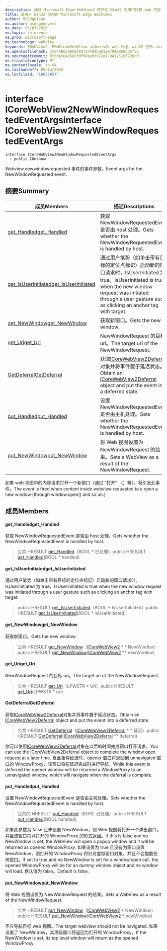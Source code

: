 ```yaml
---
description: 通过 Microsoft Edge WebView2 控件在 Win32 应用中托管 web 内容
title: 适用于 Win32 应用的 Microsoft Edge WebView2
author: MSEdgeTeam
ms.author: msedgedevrel
ms.date: 05/07/2020
ms.topic: reference
ms.prod: microsoft-edge
ms.technology: webview
keywords: IWebView2、IWebView2WebView、webview2、web 视图、win32 应用、win32、edge、ICoreWebView2、ICoreWebView2Controller、浏览器控件、边缘 html
ms.openlocfilehash: cc64e805b0d929d71340d5a012e7848860c35f5c
ms.sourcegitcommit: 07cda56425e5fdf90eeb3972e17041261bf720cd
ms.translationtype: MT
ms.contentlocale: zh-CN
ms.lasthandoff: 05/14/2020
ms.locfileid: "10653057"
---
```

# <span data-ttu-id="b4670-104">interface ICoreWebView2NewWindowRequestedEventArgs</span><span class="sxs-lookup"><span data-stu-id="b4670-104">interface ICoreWebView2NewWindowRequestedEventArgs</span></span> 

```
interface ICoreWebView2NewWindowRequestedEventArgs
  : public IUnknown
```

<span data-ttu-id="b4670-105">Webview.newwindowrequested 事件的事件参数。</span><span class="sxs-lookup"><span data-stu-id="b4670-105">Event args for the NewWindowRequested event.</span></span>

## <span data-ttu-id="b4670-106">摘要</span><span class="sxs-lookup"><span data-stu-id="b4670-106">Summary</span></span>

 <span data-ttu-id="b4670-107">成员</span><span class="sxs-lookup"><span data-stu-id="b4670-107">Members</span></span>                        | <span data-ttu-id="b4670-108">描述</span><span class="sxs-lookup"><span data-stu-id="b4670-108">Descriptions</span></span>
--------------------------------|---------------------------------------------
[<span data-ttu-id="b4670-109">get_Handled</span><span class="sxs-lookup"><span data-stu-id="b4670-109">get_Handled</span></span>](#get_handled) | <span data-ttu-id="b4670-110">获取 NewWindowRequestedEvent 是否由 host 处理。</span><span class="sxs-lookup"><span data-stu-id="b4670-110">Gets whether the NewWindowRequestedEvent is handled by host.</span></span>
[<span data-ttu-id="b4670-111">get_IsUserInitiated</span><span class="sxs-lookup"><span data-stu-id="b4670-111">get_IsUserInitiated</span></span>](#get_isuserinitiated) | <span data-ttu-id="b4670-112">通过用户笔势（如单击带有目标的定位点标记）启动新的窗口请求时，IsUserInitiated 为 true。</span><span class="sxs-lookup"><span data-stu-id="b4670-112">IsUserInitiated is true when the new window request was initiated through a user gesture such as clicking an anchor tag with target.</span></span>
[<span data-ttu-id="b4670-113">get_NewWindow</span><span class="sxs-lookup"><span data-stu-id="b4670-113">get_NewWindow</span></span>](#get_newwindow) | <span data-ttu-id="b4670-114">获取新窗口。</span><span class="sxs-lookup"><span data-stu-id="b4670-114">Gets the new window.</span></span>
[<span data-ttu-id="b4670-115">get_Uri</span><span class="sxs-lookup"><span data-stu-id="b4670-115">get_Uri</span></span>](#get_uri) | <span data-ttu-id="b4670-116">NewWindowRequest 的目标 uri。</span><span class="sxs-lookup"><span data-stu-id="b4670-116">The target uri of the NewWindowRequest.</span></span>
[<span data-ttu-id="b4670-117">GetDeferral</span><span class="sxs-lookup"><span data-stu-id="b4670-117">GetDeferral</span></span>](#getdeferral) | <span data-ttu-id="b4670-118">获取[ICoreWebView2Deferral](icorewebview2deferral.md)对象并将事件置于延迟状态。</span><span class="sxs-lookup"><span data-stu-id="b4670-118">Obtain an [ICoreWebView2Deferral](icorewebview2deferral.md) object and put the event into a deferred state.</span></span>
[<span data-ttu-id="b4670-119">put_Handled</span><span class="sxs-lookup"><span data-stu-id="b4670-119">put_Handled</span></span>](#put_handled) | <span data-ttu-id="b4670-120">设置 NewWindowRequestedEvent 是否由主机处理。</span><span class="sxs-lookup"><span data-stu-id="b4670-120">Sets whether the NewWindowRequestedEvent is handled by host.</span></span>
[<span data-ttu-id="b4670-121">put_NewWindow</span><span class="sxs-lookup"><span data-stu-id="b4670-121">put_NewWindow</span></span>](#put_newwindow) | <span data-ttu-id="b4670-122">将 Web 视图设置为 NewWindowRequest 的结果。</span><span class="sxs-lookup"><span data-stu-id="b4670-122">Sets a WebView as a result of the NewWindowRequest.</span></span>

<span data-ttu-id="b4670-123">如果 web 视图中的内容请求打开一个新窗口（通过 "打开" （）等），将引发此事件。</span><span class="sxs-lookup"><span data-stu-id="b4670-123">The event is fired when content inside webview requested to a open a new window (through window.open() and so on.)</span></span>

## <span data-ttu-id="b4670-124">成员</span><span class="sxs-lookup"><span data-stu-id="b4670-124">Members</span></span>

#### <span data-ttu-id="b4670-125">get_Handled</span><span class="sxs-lookup"><span data-stu-id="b4670-125">get_Handled</span></span> 

<span data-ttu-id="b4670-126">获取 NewWindowRequestedEvent 是否由 host 处理。</span><span class="sxs-lookup"><span data-stu-id="b4670-126">Gets whether the NewWindowRequestedEvent is handled by host.</span></span>

> <span data-ttu-id="b4670-127">公共 HRESULT [get_Handled](#get_handled)（BOOL \* 已处理）</span><span class="sxs-lookup"><span data-stu-id="b4670-127">public HRESULT [get_Handled](#get_handled)(BOOL \* handled)</span></span>

#### <span data-ttu-id="b4670-128">get_IsUserInitiated</span><span class="sxs-lookup"><span data-stu-id="b4670-128">get_IsUserInitiated</span></span> 

<span data-ttu-id="b4670-129">通过用户笔势（如单击带有目标的定位点标记）启动新的窗口请求时，IsUserInitiated 为 true。</span><span class="sxs-lookup"><span data-stu-id="b4670-129">IsUserInitiated is true when the new window request was initiated through a user gesture such as clicking an anchor tag with target.</span></span>

> <span data-ttu-id="b4670-130">public HRESULT [get_IsUserInitiated](#get_isuserinitiated)（BOOL \* IsUserInitiated）</span><span class="sxs-lookup"><span data-stu-id="b4670-130">public HRESULT [get_IsUserInitiated](#get_isuserinitiated)(BOOL \* isUserInitiated)</span></span>

#### <span data-ttu-id="b4670-131">get_NewWindow</span><span class="sxs-lookup"><span data-stu-id="b4670-131">get_NewWindow</span></span> 

<span data-ttu-id="b4670-132">获取新窗口。</span><span class="sxs-lookup"><span data-stu-id="b4670-132">Gets the new window.</span></span>

> <span data-ttu-id="b4670-133">公共 HRESULT [get_NewWindow](#get_newwindow)（[ICoreWebView2](icorewebview2.md) \* \* NewWindow）</span><span class="sxs-lookup"><span data-stu-id="b4670-133">public HRESULT [get_NewWindow](#get_newwindow)([ICoreWebView2](icorewebview2.md) \*\* newWindow)</span></span>

#### <span data-ttu-id="b4670-134">get_Uri</span><span class="sxs-lookup"><span data-stu-id="b4670-134">get_Uri</span></span> 

<span data-ttu-id="b4670-135">NewWindowRequest 的目标 uri。</span><span class="sxs-lookup"><span data-stu-id="b4670-135">The target uri of the NewWindowRequest.</span></span>

> <span data-ttu-id="b4670-136">公共 HRESULT [get_Uri](#get_uri)（LPWSTR \* Uri）</span><span class="sxs-lookup"><span data-stu-id="b4670-136">public HRESULT [get_Uri](#get_uri)(LPWSTR \* uri)</span></span>

#### <span data-ttu-id="b4670-137">GetDeferral</span><span class="sxs-lookup"><span data-stu-id="b4670-137">GetDeferral</span></span> 

<span data-ttu-id="b4670-138">获取[ICoreWebView2Deferral](icorewebview2deferral.md)对象并将事件置于延迟状态。</span><span class="sxs-lookup"><span data-stu-id="b4670-138">Obtain an [ICoreWebView2Deferral](icorewebview2deferral.md) object and put the event into a deferred state.</span></span>

> <span data-ttu-id="b4670-139">公共 HRESULT [GetDeferral](#getdeferral)（[ICoreWebView2Deferral](icorewebview2deferral.md) \* \* 延迟）</span><span class="sxs-lookup"><span data-stu-id="b4670-139">public HRESULT [GetDeferral](#getdeferral)([ICoreWebView2Deferral](icorewebview2deferral.md) \*\* deferral)</span></span>

<span data-ttu-id="b4670-140">你可以使用[ICoreWebView2Deferral](icorewebview2deferral.md)对象在以后的时间完成窗口打开请求。</span><span class="sxs-lookup"><span data-stu-id="b4670-140">You can use the [ICoreWebView2Deferral](icorewebview2deferral.md) object to complete the window open request at a later time.</span></span> <span data-ttu-id="b4670-141">当此事件延迟时，opener 窗口将返回到 unnavigated 窗口的 WindowProxy，该窗口将在延迟完成时进行导航。</span><span class="sxs-lookup"><span data-stu-id="b4670-141">While this event is deferred the opener window will be returned a WindowProxy to an unnavigated window, which will navigate when the deferral is complete.</span></span>

#### <span data-ttu-id="b4670-142">put_Handled</span><span class="sxs-lookup"><span data-stu-id="b4670-142">put_Handled</span></span> 

<span data-ttu-id="b4670-143">设置 NewWindowRequestedEvent 是否由主机处理。</span><span class="sxs-lookup"><span data-stu-id="b4670-143">Sets whether the NewWindowRequestedEvent is handled by host.</span></span>

> <span data-ttu-id="b4670-144">公共的 HRESULT [put_Handled](#put_handled)（BOOL 已处理）</span><span class="sxs-lookup"><span data-stu-id="b4670-144">public HRESULT [put_Handled](#put_handled)(BOOL handled)</span></span>

<span data-ttu-id="b4670-145">如果此参数为 false 且未设置 NewWindow，则 Web 视图将打开一个弹出窗口，并且该窗口将以打开的 WindowProxy 的形式返回。</span><span class="sxs-lookup"><span data-stu-id="b4670-145">If this is false and no NewWindow is set, the WebView will open a popup window and it will be returned as opened WindowProxy.</span></span> <span data-ttu-id="b4670-146">如果设置为 true 且没有为窗口设置 NewWindow，则打开的 WindowProxy 将针对虚拟窗口对象，并且不会加载任何窗口。</span><span class="sxs-lookup"><span data-stu-id="b4670-146">If set to true and no NewWindow is set for a window.open call, the opened WindowProxy will be for an dummy window object and no window will load.</span></span> <span data-ttu-id="b4670-147">默认值为 false。</span><span class="sxs-lookup"><span data-stu-id="b4670-147">Default is false.</span></span>

#### <span data-ttu-id="b4670-148">put_NewWindow</span><span class="sxs-lookup"><span data-stu-id="b4670-148">put_NewWindow</span></span> 

<span data-ttu-id="b4670-149">将 Web 视图设置为 NewWindowRequest 的结果。</span><span class="sxs-lookup"><span data-stu-id="b4670-149">Sets a WebView as a result of the NewWindowRequest.</span></span>

> <span data-ttu-id="b4670-150">公共 HRESULT [put_NewWindow](#put_newwindow)（[ICoreWebView2](icorewebview2.md) \* NewWindow）</span><span class="sxs-lookup"><span data-stu-id="b4670-150">public HRESULT [put_NewWindow](#put_newwindow)([ICoreWebView2](icorewebview2.md) \* newWindow)</span></span>

<span data-ttu-id="b4670-151">不应导航目标 web 视图。</span><span class="sxs-lookup"><span data-stu-id="b4670-151">The target webview should not be navigated.</span></span> <span data-ttu-id="b4670-152">如果设置了 NewWindow，其顶级窗口将返回为打开的 WindowProxy。</span><span class="sxs-lookup"><span data-stu-id="b4670-152">If the NewWindow is set, its top level window will return as the opened WindowProxy.</span></span>

